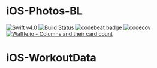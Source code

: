 # iOS-Photos-BL

[![Swift v4.0](https://img.shields.io/badge/swift-v4.0-orange.svg)](https://developer.apple.com/library/content/documentation/Swift/Conceptual/Swift_Programming_Language/index.html)
[![Build Status](https://travis-ci.org/Drwalcore/iOS-Photos-BL.svg?branch=master)](https://travis-ci.org/Drwalcore/iOS-Photos-BL)
[![codebeat badge](https://codebeat.co/badges/970827f6-e4af-4a3b-a290-0d72299c6008)](https://codebeat.co/projects/github-com-drwalcore-ios-photos-bl-master)
[![codecov](https://codecov.io/gh/Drwalcore/iOS-Photos-BL/branch/master/graph/badge.svg)](https://codecov.io/gh/Drwalcore/iOS-Photos-BL)
[![Waffle.io - Columns and their card count](https://badge.waffle.io/Drwalcore/iOS-Photos-BL.svg?columns=all)](https://waffle.io/Drwalcore/iOS-Photos-BL)
# iOS-WorkoutData
